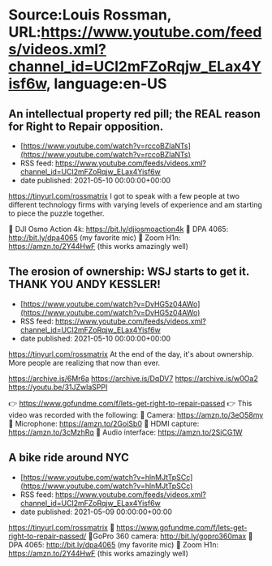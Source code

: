 # Source:Louis Rossman, URL:https://www.youtube.com/feeds/videos.xml?channel_id=UCl2mFZoRqjw_ELax4Yisf6w, language:en-US

## An intellectual property red pill; the REAL reason for Right to Repair opposition.
 - [https://www.youtube.com/watch?v=rccoBZlaNTs](https://www.youtube.com/watch?v=rccoBZlaNTs)
 - RSS feed: https://www.youtube.com/feeds/videos.xml?channel_id=UCl2mFZoRqjw_ELax4Yisf6w
 - date published: 2021-05-10 00:00:00+00:00

https://tinyurl.com/rossmatrix
I got to speak with a few people at two different technology firms with varying levels of experience and am starting to piece the puzzle together. 

🔵  DJI Osmo Action 4k: https://bit.ly/djiosmoaction4k
🔵 DPA 4065: http://bit.ly/dpa4065 (my favorite mic)
🔵 Zoom H1n: https://amzn.to/2Y44HwF (this works amazingly well)

## The erosion of ownership: WSJ starts to get it. THANK YOU ANDY KESSLER!
 - [https://www.youtube.com/watch?v=DvHG5z04AWo](https://www.youtube.com/watch?v=DvHG5z04AWo)
 - RSS feed: https://www.youtube.com/feeds/videos.xml?channel_id=UCl2mFZoRqjw_ELax4Yisf6w
 - date published: 2021-05-10 00:00:00+00:00

https://tinyurl.com/rossmatrix
At the end of the day, it's about ownership. More people are realizing that now than ever. 

https://archive.is/6Mr6a
https://archive.is/DqDV7
https://archive.is/w0Oa2
https://youtu.be/31JZwlaSPPI

👉 https://www.gofundme.com/f/lets-get-right-to-repair-passed
👉 This video was recorded with the following:
🔵 Camera: https://amzn.to/3eO58my
🔵 Microphone: https://amzn.to/2GoiSb0
🔵 HDMI capture: https://amzn.to/3cMzhRq
🔵 Audio interface: https://amzn.to/2SiCG1W

## A bike ride around NYC
 - [https://www.youtube.com/watch?v=hlnMJtTpSCc](https://www.youtube.com/watch?v=hlnMJtTpSCc)
 - RSS feed: https://www.youtube.com/feeds/videos.xml?channel_id=UCl2mFZoRqjw_ELax4Yisf6w
 - date published: 2021-05-09 00:00:00+00:00

https://tinyurl.com/rossmatrix
🔴 https://www.gofundme.com/f/lets-get-right-to-repair-passed/
🔵GoPro 360 camera: http://bit.ly/gopro360max
🔵 DPA 4065: http://bit.ly/dpa4065 (my favorite mic)
🔵 Zoom H1n: https://amzn.to/2Y44HwF (this works amazingly well)

